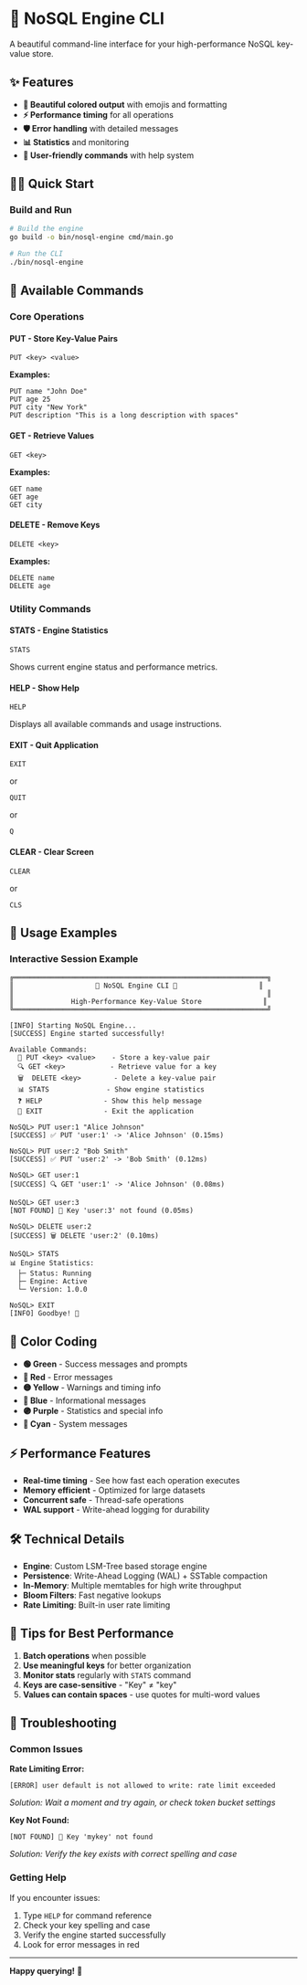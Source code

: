 # 🚀 NoSQL Engine CLI

A beautiful command-line interface for your high-performance NoSQL key-value store.

## ✨ Features

- **🎨 Beautiful colored output** with emojis and formatting
- **⚡ Performance timing** for all operations
- **🛡️ Error handling** with detailed messages
- **📊 Statistics** and monitoring
- **🔄 User-friendly commands** with help system

## 🏃‍♂️ Quick Start

### Build and Run
```bash
# Build the engine
go build -o bin/nosql-engine cmd/main.go

# Run the CLI
./bin/nosql-engine
```

## 📝 Available Commands

### Core Operations

#### PUT - Store Key-Value Pairs
```
PUT <key> <value>
```
**Examples:**
```
PUT name "John Doe"
PUT age 25
PUT city "New York"
PUT description "This is a long description with spaces"
```

#### GET - Retrieve Values
```
GET <key>
```
**Examples:**
```
GET name
GET age
GET city
```

#### DELETE - Remove Keys
```
DELETE <key>
```
**Examples:**
```
DELETE name
DELETE age
```

### Utility Commands

#### STATS - Engine Statistics
```
STATS
```
Shows current engine status and performance metrics.

#### HELP - Show Help
```
HELP
```
Displays all available commands and usage instructions.

#### EXIT - Quit Application
```
EXIT
```
or
```
QUIT
```
or
```
Q
```

#### CLEAR - Clear Screen
```
CLEAR
```
or
```
CLS
```

## 🎯 Usage Examples

### Interactive Session Example
```
╔══════════════════════════════════════════════════════════════╗
║                    🚀 NoSQL Engine CLI 🚀                    ║
║                                                              ║
║              High-Performance Key-Value Store               ║
╚══════════════════════════════════════════════════════════════╝

[INFO] Starting NoSQL Engine...
[SUCCESS] Engine started successfully!

Available Commands:
  📝 PUT <key> <value>    - Store a key-value pair
  🔍 GET <key>           - Retrieve value for a key
  🗑️  DELETE <key>        - Delete a key-value pair
  📊 STATS              - Show engine statistics
  ❓ HELP               - Show this help message
  🚪 EXIT               - Exit the application

NoSQL> PUT user:1 "Alice Johnson"
[SUCCESS] ✅ PUT 'user:1' -> 'Alice Johnson' (0.15ms)

NoSQL> PUT user:2 "Bob Smith"  
[SUCCESS] ✅ PUT 'user:2' -> 'Bob Smith' (0.12ms)

NoSQL> GET user:1
[SUCCESS] 🔍 GET 'user:1' -> 'Alice Johnson' (0.08ms)

NoSQL> GET user:3
[NOT FOUND] 🚫 Key 'user:3' not found (0.05ms)

NoSQL> DELETE user:2
[SUCCESS] 🗑️ DELETE 'user:2' (0.10ms)

NoSQL> STATS
📊 Engine Statistics:
  ├─ Status: Running
  ├─ Engine: Active
  └─ Version: 1.0.0

NoSQL> EXIT
[INFO] Goodbye! 👋
```

## 🎨 Color Coding

- **🟢 Green** - Success messages and prompts
- **🔴 Red** - Error messages
- **🟡 Yellow** - Warnings and timing info
- **🔵 Blue** - Informational messages
- **🟣 Purple** - Statistics and special info
- **🔷 Cyan** - System messages

## ⚡ Performance Features

- **Real-time timing** - See how fast each operation executes
- **Memory efficient** - Optimized for large datasets
- **Concurrent safe** - Thread-safe operations
- **WAL support** - Write-ahead logging for durability

## 🛠️ Technical Details

- **Engine**: Custom LSM-Tree based storage engine
- **Persistence**: Write-Ahead Logging (WAL) + SSTable compaction
- **In-Memory**: Multiple memtables for high write throughput
- **Bloom Filters**: Fast negative lookups
- **Rate Limiting**: Built-in user rate limiting

## 🚀 Tips for Best Performance

1. **Batch operations** when possible
2. **Use meaningful keys** for better organization
3. **Monitor stats** regularly with `STATS` command
4. **Keys are case-sensitive** - "Key" ≠ "key"
5. **Values can contain spaces** - use quotes for multi-word values

## 🐛 Troubleshooting

### Common Issues

**Rate Limiting Error:**
```
[ERROR] user default is not allowed to write: rate limit exceeded
```
*Solution: Wait a moment and try again, or check token bucket settings*

**Key Not Found:**
```
[NOT FOUND] 🚫 Key 'mykey' not found
```
*Solution: Verify the key exists with correct spelling and case*

### Getting Help

If you encounter issues:
1. Type `HELP` for command reference
2. Check your key spelling and case
3. Verify the engine started successfully
4. Look for error messages in red

---

**Happy querying!** 🎉
